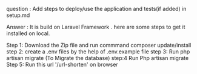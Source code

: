 question : Add steps to deploy/use the application and tests(if added) in setup.md

Answer : It is build on Laravel Framework . here are some steps to get it installed on local.

Step 1: Download the Zip file and run commmand composer update/install 
step 2: create a .env files by the help of .env.example file
step 3: Run php artisan migrate (To Migrate the database)
step:4 Run Php artisan migrate 
Step 5: Run this url  '/url-shorten' on browser